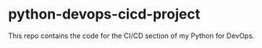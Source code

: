 # python-devops-cicd-project
This repo contains the code for the CI/CD section of my Python for DevOps.
